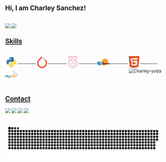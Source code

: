 ## Hi, I am Charley Sanchez! 
</br>

 <div>
  <a href="https://github.com/charleysanchez">
   <img align="center" height="180" src="https://github-readme-stats.vercel.app/api/top-langs/?username=charleysanchez&layout=compact&langs_count=16&theme=dracula"/>
   <img height=180 align="center" src="https://github-readme-stats-kappa-mauve.vercel.app/api?username=charleysanchez&count_private=true&theme=dracula&hide=issues&show_icons=true" />
</div>

 ## Skills
<div style="display: inline_block"><br>
  <img height="40" align="center" alt="Charley-Sanchez" height="30" width="40" src="https://raw.githubusercontent.com/devicons/devicon/master/icons/python/python-original.svg">
 &nbsp;&nbsp;&nbsp;&nbsp;&nbsp;&nbsp;&nbsp;&nbsp;&nbsp;&nbsp;&nbsp;&nbsp;&nbsp;
  <img height="40" align="center" alt="Charley-Pytorch" height="30" width="40" src="https://github.com/devicons/devicon/blob/master/icons/pytorch/pytorch-original.svg">
 &nbsp;&nbsp;&nbsp;&nbsp;&nbsp;&nbsp;&nbsp;&nbsp;&nbsp;&nbsp;&nbsp;&nbsp;&nbsp;
  <img height="40" align="center" alt="Charley-RPI" height="30" width="40" src="https://github.com/devicons/devicon/blob/master/icons/raspberrypi/raspberrypi-line.svg">
 &nbsp;&nbsp;&nbsp;&nbsp;&nbsp;&nbsp;&nbsp;&nbsp;&nbsp;&nbsp;&nbsp;&nbsp;&nbsp;
  <img height="40" align="center" alt="Charley-Scikit-learn" height="30" width="40" src="https://github.com/devicons/devicon/blob/master/icons/scikitlearn/scikitlearn-original.svg">
 &nbsp;&nbsp;&nbsp;&nbsp;&nbsp;&nbsp;&nbsp;&nbsp;&nbsp;&nbsp;&nbsp;&nbsp;&nbsp;
  <img height="40" align="center" alt="Charley-HTML" height="30" width="40" src="https://raw.githubusercontent.com/devicons/devicon/master/icons/html5/html5-original.svg">
 &nbsp;&nbsp;&nbsp;&nbsp;&nbsp;&nbsp;&nbsp;&nbsp;&nbsp;&nbsp;&nbsp;&nbsp;&nbsp;
  <img height="40" align="center" alt="Charley-MySQL" height="30" width="40" src="https://github.com/devicons/devicon/blob/master/icons/mysql/mysql-original-wordmark.svg">
  <img align="right" height="180em" alt="Charley-yoda" src="https://media.giphy.com/media/l44Qqz6gO6JiVV3pu/giphy.gif">
</div>
  
</br>

## Contact 
<div> 
  <a href="https://www.linkedin.com/in/charleysanchez" target="_blank"><img src="https://img.shields.io/badge/-LinkedIn-%230077B5?style=for-the-badge&logo=linkedin&logoColor=white" target="_blank"></a> 
  <a href="https://twitter.com/charleyisballer" target="_blank"><img src="https://img.shields.io/badge/-Twitter-%23EA4335?style=for-the-badge&logo=youtube&logoColor=white" target="_blank"></a>
  <a href="https://instagram.com/charleyisballer" target="_blank"><img src="https://img.shields.io/badge/-Instagram-%23E4405F?style=for-the-badge&logo=instagram&logoColor=white" target="_blank"></a>
  <a href = "mailto: charleysanchez7@gmail.com"><img src="https://img.shields.io/badge/-Gmail-%23333?style=for-the-badge&logo=gmail&logoColor=white" target="_blank"></a>
 </br>
</br>
 
![snake gif](https://github.com/charleysanchez/charleysanchez/blob/output/github-contribution-grid-snake.svg) 
</div>
